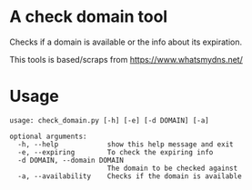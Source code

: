 # A check domain tool

Checks if a domain is available or the info about
its expiration.

This tools is based/scraps from https://www.whatsmydns.net/

# Usage

```
usage: check_domain.py [-h] [-e] [-d DOMAIN] [-a]

optional arguments:
  -h, --help            show this help message and exit
  -e, --expiring        To check the expiring info
  -d DOMAIN, --domain DOMAIN
                        The domain to be checked against
  -a, --availability    Checks if the domain is available
```
